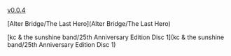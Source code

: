 [v0.0.4](https://github.com/littleflute/m49/edit/master/README.md)

[Alter Bridge/The Last Hero](Alter Bridge/The Last Hero)

[kc & the sunshine band/25th Anniversary Edition Disc 1](kc & the sunshine band/25th Anniversary Edition Disc 1)
